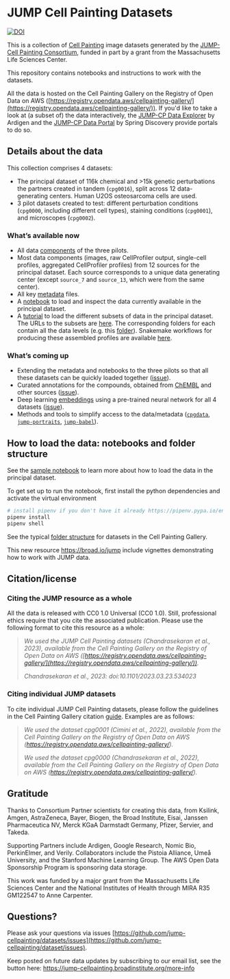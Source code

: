 # JUMP Cell Painting Datasets

[![DOI](https://zenodo.org/badge/552371375.svg)](https://zenodo.org/badge/latestdoi/552371375)

This is a collection of [Cell Painting](https://jump-cellpainting.broadinstitute.org/cell-painting) image datasets generated by the [JUMP-Cell Painting Consortium](https://jump-cellpainting.broadinstitute.org/), funded in part by a grant from the Massachusetts Life Sciences Center.

This repository contains notebooks and instructions to work with the datasets.

All the data is hosted on the Cell Painting Gallery on the Registry of Open Data on AWS ([https://registry.opendata.aws/cellpainting-gallery/](https://registry.opendata.aws/cellpainting-gallery/)). If you'd like to take a look at (a subset of) the data interactively, the [JUMP-CP Data Explorer](https://phenaid.ardigen.com/jumpcpexplorer/) by Ardigen and the [JUMP-CP Data Portal](https://www.springdiscovery.com/jump-cp) by Spring Discovery provide portals to do so.

## Details about the data

This collection comprises 4 datasets:

- The principal dataset of 116k chemical and >15k genetic perturbations the partners created in tandem (`cpg0016`), split across 12 data-generating centers. Human U2OS osteosarcoma cells are used.
- 3 pilot datasets created to test: different perturbation conditions (`cpg0000`, including different cell types), staining conditions (`cpg0001`), and microscopes (`cpg0002`).

### What’s available now

- All data [components](https://github.com/broadinstitute/cellpainting-gallery/blob/main/documentation/data_structure.md) of the three pilots.
- Most data components (images, raw CellProfiler output, single-cell profiles, aggregated CellProfiler profiles) from 12 sources for the principal dataset. Each source corresponds to a unique data generating center (except `source_7` and `source_13`, which were from the same center).
- All key [metadata](metadata/README.md) files.
- A [notebook](https://github.com/jump-cellpainting/datasets/blob/main/sample_notebook.ipynb) to load and inspect the data currently available in the principal dataset.
- A [tutorial](https://broadinstitute.github.io/2023_12_JUMP_data_only_vignettes/howto/1_retrieve_profiles.html) to load the different subsets of data in the principal dataset. The URLs to the subsets are [here](https://github.com/jump-cellpainting/datasets/blob/main/manifests/profile_index.csv). The corresponding folders for each contain all the data levels (e.g. this [folder](https://cellpainting-gallery.s3.amazonaws.com/index.html#cpg0016-jump-assembled/source_all/workspace/profiles/jump-profiling-recipe_2024_a917fa7/ORF/profiles_wellpos_cc_var_mad_outlier_featselect_sphering_harmony/)). Snakemake workflows for producing these assembled profiles are available [here](https://github.com/broadinstitute/jump-profiling-recipe/releases/tag/v0.1.0).

### What’s coming up

- Extending the metadata and notebooks to the three pilots so that all these datasets can be quickly loaded together ([issue](https://github.com/jump-cellpainting/datasets-private/issues/93)).
- Curated annotations for the compounds, obtained from [ChEMBL](https://www.ebi.ac.uk/chembl/) and other sources ([issue](https://github.com/jump-cellpainting/datasets-private/issues/78)).
- Deep learning [embeddings](https://tfhub.dev/google/imagenet/efficientnet_v2_imagenet1k_s/feature_vector/2) using a pre-trained neural network for all 4 datasets ([issue](https://github.com/jump-cellpainting/datasets-private/issues/50)).
- Methods and tools to simplify access to the data/metadata ([`cpgdata`](https://github.com/broadinstitute/cpg/tree/main/cpgdata), [`jump-portraits`](https://github.com/broadinstitute/monorepo/tree/main/libs/jump_portrait), [`jump-babel`](https://github.com/broadinstitute/monorepo/tree/main/libs/jump_babel)).

## How to load the data: notebooks and folder structure

See the [sample notebook](sample_notebook.ipynb) to learn more about how to load the data in the principal dataset.

To get set up to run the notebook, first install the python dependencies and activate the virtual environment

   ```bash
   # install pipenv if you don't have it already https://pipenv.pypa.io/en/latest/#install-pipenv-today
   pipenv install
   pipenv shell
   ```

See the typical [folder structure](https://github.com/broadinstitute/cellpainting-gallery/blob/main/documentation/data_structure.md) for datasets in the Cell Painting Gallery.

This new resource <https://broad.io/jump> include vignettes demonstrating how to work with JUMP data. 

## Citation/license

### Citing the JUMP resource as a whole

All the data is released with CC0 1.0 Universal (CC0 1.0).
Still, professional ethics require that you cite the associated publication.
Please use the following format to cite this resource as a whole:

> _We used the JUMP Cell Painting datasets (Chandrasekaran et al., 2023), available from the Cell Painting Gallery on the Registry of Open Data on AWS ([https://registry.opendata.aws/cellpainting-gallery/](https://registry.opendata.aws/cellpainting-gallery/))._
>
> _Chandrasekaran et al., 2023: doi:10.1101/2023.03.23.534023_

### Citing individual JUMP datasets

To cite individual JUMP Cell Painting datasets, please follow the guidelines in the Cell Painting Gallery citation [guide](https://github.com/broadinstitute/cellpainting-gallery/#citationlicense).
Examples are as follows:

> _We used the dataset cpg0001 (Cimini et al., 2022), available from the Cell Painting Gallery on the Registry of Open Data on AWS (<https://registry.opendata.aws/cellpainting-gallery/>)._
>
> _We used the dataset cpg0000 (Chandrasekaran et al., 2022), available from the Cell Painting Gallery on the Registry of Open Data on AWS (<https://registry.opendata.aws/cellpainting-gallery/>)._

## Gratitude

Thanks to Consortium Partner scientists for creating this data, from Ksilink, Amgen, AstraZeneca, Bayer, Biogen, the Broad Institute, Eisai, Janssen Pharmaceutica NV, Merck KGaA Darmstadt Germany, Pfizer, Servier, and Takeda.

Supporting Partners include Ardigen, Google Research, Nomic Bio, PerkinElmer, and Verily. Collaborators include the Pistoia Alliance, Umeå University, and the Stanford Machine Learning Group. The AWS Open Data Sponsorship Program is sponsoring data storage.

This work was funded by a major grant from the Massachusetts Life Sciences Center and the National Institutes of Health through MIRA R35 GM122547 to Anne Carpenter.

## Questions?

Please ask your questions via issues [https://github.com/jump-cellpainting/datasets/issues](https://github.com/jump-cellpainting/dataset/issues).

Keep posted on future data updates by subscribing to our email list, see the button here: <https://jump-cellpainting.broadinstitute.org/more-info>
